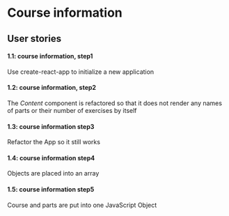 # Course information

## User stories

#### 1.1: course information, step1

Use create-react-app to initialize a new application

#### 1.2: course information, step2

The  _Content_  component is refactored so that it does not render any names of parts or their number of exercises by itself

#### 1.3: course information step3

Refactor the App so it still works

#### 1.4: course information step4

Objects are placed into an array

#### 1.5: course information step5

Course and parts are put into one JavaScript Object

